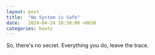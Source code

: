 ```yaml
---
layout: post
title:  "No System is Safe"
date:   2024-04-24 10:30:00 +0630
categories: howto
---
```


So, there's no secret.
Everything you do, leave the trace.
